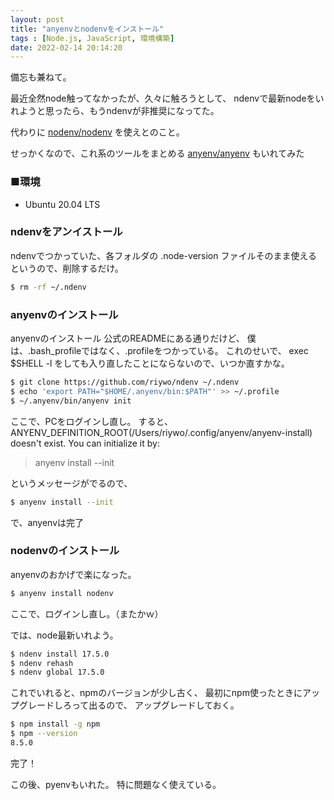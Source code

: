 ```yaml
---
layout: post
title: "anyenvとnodenvをインストール"
tags : [Node.js, JavaScript, 環境構築]
date: 2022-02-14 20:14:20
---
```




備忘も兼ねて。

最近全然node触ってなかったが、久々に触ろうとして、
ndenvで最新nodeをいれようと思ったら、もうndenvが非推奨になってた。

代わりに [nodenv/nodenv](https://github.com/nodenv/nodenv) を使えとのこと。

せっかくなので、これ系のツールをまとめる [anyenv/anyenv](https://github.com/anyenv/anyenv) もいれてみた






### ■環境

* Ubuntu 20.04 LTS



### ndenvをアンイストール

ndenvでつかっていた、各フォルダの .node-version ファイルそのまま使えるというので、削除するだけ。

```bash
$ rm -rf ~/.ndenv
```





### anyenvのインストール

anyenvのインストール
公式のREADMEにある通りだけど、
僕は、.bash_profileではなく、.profileをつかっている。
これのせいで、 exec $SHELL -l をしても入り直したことにならないので、いつか直すかな。


```bash
$ git clone https://github.com/riywo/ndenv ~/.ndenv
$ echo 'export PATH="$HOME/.anyenv/bin:$PATH"' >> ~/.profile
$ ~/.anyenv/bin/anyenv init
```

ここで、PCをログインし直し。
すると、
ANYENV_DEFINITION_ROOT(/Users/riywo/.config/anyenv/anyenv-install) doesn't exist. You can initialize it by:
> anyenv install --init

というメッセージがでるので、

```bash
$ anyenv install --init
```

で、anyenvは完了



### nodenvのインストール

anyenvのおかげで楽になった。

```bash
$ anyenv install nodenv
```

ここで、ログインし直し。（またかｗ）

では、node最新いれよう。


```bash
$ ndenv install 17.5.0
$ ndenv rehash
$ ndenv global 17.5.0
```


これでいれると、npmのバージョンが少し古く、
最初にnpm使ったときにアップグレードしろって出るので、
アップグレードしておく。


```bash
$ npm install -g npm
$ npm --version
8.5.0
```

完了！

この後、pyenvもいれた。
特に問題なく使えている。





